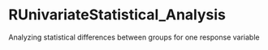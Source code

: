 # RUnivariateStatistical_Analysis
Analyzing statistical differences between groups for one response variable
